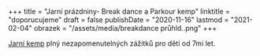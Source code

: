 +++
title = "Jarní prázdniny-  Break dance a Parkour kemp"
linktitle = "doporucujeme"
draft = false
publishDate = "2020-11-16"
lastmod = "2021-02-04"
obrazek = "/assets/media/breakdance průhld..png"
+++

[Jarní kemp](kempy/jarni-kemp.html) plný nezapomenutelných zážitků pro děti od 7mi let.

